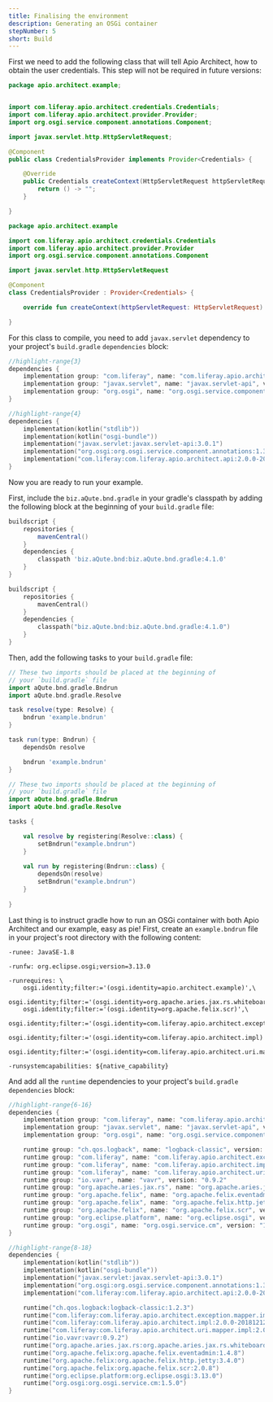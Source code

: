 ```yaml
---
title: Finalising the environment
description: Generating an OSGi container
stepNumber: 5
short: Build
---
```


<!---
TODO: Remove the need for `javax.servlet` by making a credentials' provider not mandatory
-->

First we need to add the following class that will tell Apio Architect, how to obtain the user credentials. This step will not be required in future versions:

```java
package apio.architect.example;


import com.liferay.apio.architect.credentials.Credentials;
import com.liferay.apio.architect.provider.Provider;
import org.osgi.service.component.annotations.Component;

import javax.servlet.http.HttpServletRequest;

@Component
public class CredentialsProvider implements Provider<Credentials> {

    @Override
    public Credentials createContext(HttpServletRequest httpServletRequest) {
        return () -> "";
    }

}
```

```kotlin
package apio.architect.example

import com.liferay.apio.architect.credentials.Credentials
import com.liferay.apio.architect.provider.Provider
import org.osgi.service.component.annotations.Component

import javax.servlet.http.HttpServletRequest

@Component
class CredentialsProvider : Provider<Credentials> {

    override fun createContext(httpServletRequest: HttpServletRequest) = Credentials { "" }

}
```

For this class to compile, you need to add `javax.servlet` dependency to your project's `build.gradle` `dependencies` block:

```groovy
//highlight-range{3}
dependencies {
    implementation group: "com.liferay", name: "com.liferay.apio.architect.api", version: "2.0.0-20181212.154022-16"
    implementation group: "javax.servlet", name: "javax.servlet-api", version: "3.0.1"
    implementation group: "org.osgi", name: "org.osgi.service.component.annotations", version: "1.3.0"
}
```

```kotlin
//highlight-range{4}
dependencies {
    implementation(kotlin("stdlib"))
    implementation(kotlin("osgi-bundle"))
    implementation("javax.servlet:javax.servlet-api:3.0.1")
    implementation("org.osgi:org.osgi.service.component.annotations:1.3.0")
    implementation("com.liferay:com.liferay.apio.architect.api:2.0.0-20181212.154022-16")
}
```

Now you are ready to run your example.

First, include the `biz.aQute.bnd.gradle` in your gradle's classpath by adding the following block at the beginning of your `build.gradle` file:

```groovy
buildscript {
    repositories {
        mavenCentral()
    }
    dependencies {
        classpath 'biz.aQute.bnd:biz.aQute.bnd.gradle:4.1.0'
    }
}
```

```kotlin
buildscript {
    repositories {
        mavenCentral()
    }
    dependencies {
        classpath("biz.aQute.bnd:biz.aQute.bnd.gradle:4.1.0")
    }
}
```

Then, add the following tasks to your `build.gradle` file:

```groovy
// These two imports should be placed at the beginning of 
// your `build.gradle` file
import aQute.bnd.gradle.Bndrun
import aQute.bnd.gradle.Resolve

task resolve(type: Resolve) {
    bndrun 'example.bndrun'
}

task run(type: Bndrun) {
    dependsOn resolve

    bndrun 'example.bndrun'
}
```

```kotlin
// These two imports should be placed at the beginning of 
// your `build.gradle` file
import aQute.bnd.gradle.Bndrun
import aQute.bnd.gradle.Resolve

tasks {

    val resolve by registering(Resolve::class) {
        setBndrun("example.bndrun")
    }
    
    val run by registering(Bndrun::class) {
        dependsOn(resolve)
        setBndrun("example.bndrun")
    }
    
}
```

Last thing is to instruct gradle how to run an OSGi container with both Apio Architect and our example, easy as pie! First, create an `example.bndrun` file in your project's root directory with the following content:

```properties
-runee: JavaSE-1.8

-runfw: org.eclipse.osgi;version=3.13.0

-runrequires: \
    osgi.identity;filter:='(osgi.identity=apio.architect.example)',\
    osgi.identity;filter:='(osgi.identity=org.apache.aries.jax.rs.whiteboard)',\
    osgi.identity;filter:='(osgi.identity=org.apache.felix.scr)',\
    osgi.identity;filter:='(osgi.identity=com.liferay.apio.architect.exception.mapper.impl)',\
    osgi.identity;filter:='(osgi.identity=com.liferay.apio.architect.impl)',\
    osgi.identity;filter:='(osgi.identity=com.liferay.apio.architect.uri.mapper.impl)',\

-runsystemcapabilities: ${native_capability}
```

And add all the `runtime` dependencies to your project's `build.gradle` `dependencies` block:

```groovy
//highlight-range{6-16}
dependencies {
    implementation group: "com.liferay", name: "com.liferay.apio.architect.api", version: "2.0.0-20181212.154022-16"
    implementation group: "javax.servlet", name: "javax.servlet-api", version: "3.0.1"
    implementation group: "org.osgi", name: "org.osgi.service.component.annotations", version: "1.3.0"

    runtime group: "ch.qos.logback", name: "logback-classic", version: "1.2.3"
    runtime group: "com.liferay", name: "com.liferay.apio.architect.exception.mapper.impl", version: "2.0.0-20181212.154037-7"
    runtime group: "com.liferay", name: "com.liferay.apio.architect.impl", version: "2.0.0-20181212.154108-25"
    runtime group: "com.liferay", name: "com.liferay.apio.architect.uri.mapper.impl", version: "2.0.0-20181212.154207-5"
    runtime group: "io.vavr", name: "vavr", version: "0.9.2"
    runtime group: "org.apache.aries.jax.rs", name: "org.apache.aries.jax.rs.whiteboard", version: "1.0.1"
    runtime group: "org.apache.felix", name: "org.apache.felix.eventadmin", version: "1.4.8"
    runtime group: "org.apache.felix", name: "org.apache.felix.http.jetty", version: "3.4.0"
    runtime group: "org.apache.felix", name: "org.apache.felix.scr", version: "2.0.8"
    runtime group: "org.eclipse.platform", name: "org.eclipse.osgi", version: "3.13.0"
    runtime group: "org.osgi", name: "org.osgi.service.cm", version: "1.5.0"
}
```

```kotlin
//highlight-range{8-18}
dependencies {
    implementation(kotlin("stdlib"))
    implementation(kotlin("osgi-bundle"))
    implementation("javax.servlet:javax.servlet-api:3.0.1")
    implementation("org.osgi:org.osgi.service.component.annotations:1.3.0")
    implementation("com.liferay:com.liferay.apio.architect.api:2.0.0-20181212.154022-16")

    runtime("ch.qos.logback:logback-classic:1.2.3")
    runtime("com.liferay:com.liferay.apio.architect.exception.mapper.impl:2.0.0-20181212.154037-7")
    runtime("com.liferay:com.liferay.apio.architect.impl:2.0.0-20181212.154108-25")
    runtime("com.liferay:com.liferay.apio.architect.uri.mapper.impl:2.0.0-20181212.154207-5")
    runtime("io.vavr:vavr:0.9.2")
    runtime("org.apache.aries.jax.rs:org.apache.aries.jax.rs.whiteboard:1.0.1")
    runtime("org.apache.felix:org.apache.felix.eventadmin:1.4.8")
    runtime("org.apache.felix:org.apache.felix.http.jetty:3.4.0")
    runtime("org.apache.felix:org.apache.felix.scr:2.0.8")
    runtime("org.eclipse.platform:org.eclipse.osgi:3.13.0")
    runtime("org.osgi:org.osgi.service.cm:1.5.0")
}
```



